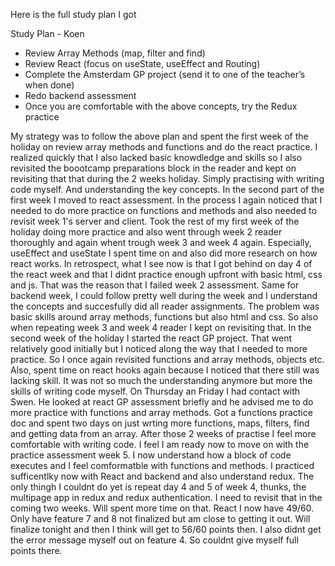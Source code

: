Here is the full study plan I got

Study Plan - Koen

- Review Array Methods (map, filter and find)
- Review React (focus on useState, useEffect and Routing)
- Complete the Amsterdam GP project (send it to one of the teacher’s when done)
- Redo backend assessment
- Once you are comfortable with the above concepts, try the Redux practice

My strategy was to follow the above plan and spent the first week of the holiday on review array methods and functions and do the react practice. I realized quickly that I also lacked basic knowdledge and skills so I also revisited the boootcamp preparations block in the reader and kept on revisiting that that during the 2 weeks holiday. Simply practising with writing code myself. And understanding the key concepts.
In the second part of the first week I moved to react assessment. In the process I again noticed that I needed to do more practice on functions and methods and also needed to revisit week 1's server and client. Took the rest of my first week of the holiday doing more practice and also went through week 2 reader thoroughly and again whent trough week 3 and week 4 again. Especially, useEffect and useState I spent time on and also did more research on how react works.
In retrospect, what I see now is that I got behind on day 4 of the react week and that I didnt practice enough upfront with basic html, css and js. That was the reason that I failed week 2 assessment.
Same for backend week, I could follow pretty well during the week and I understand the concepts and succesfully did all reader assignments. The problem was basic skills around array methods, functions but also html and css. So also when repeating week 3 and week 4 reader I kept on revisiting that.
In the second week of the holiday I started the react GP project. That went relatively good initially but I noticed along the way that I needed to more practice. So I once again revisited functions and array methods, objects etc. Also, spent time on react hooks again because I noticed that there still was lacking skill. It was not so much the understanding anymore but more the skills of writing code myself. On Thursday an Friday I had contact with Swen. He looked at react GP assessment briefly and he advised me to do more practice with functions and array methods. Got a functions practice doc and spent two days on just wrting more functions, maps, filters, find and getting data from an array.
After those 2 weeks of practise I feel more comfortable with writing code. I feel I am ready now to move on with the practice assessment week 5. I now understand how a block of code executes and I feel comformatble with functions and methods. I practiced sufficentlky now with React and backend and also understand redux. The only thingh I couldnt do yet is repeat day 4 and 5 of week 4, thunks, the multipage app in redux and redux authentication. I need to revisit that in the coming two weeks. Will spent more time on that.
React I now have 49/60. Only have feature 7 and 8 not finalized but am close to getting it out. Will finalize tonight and then I think will get to 56/60 points then. I also didnt get the error message myself out on feature 4. So couldnt give myself full points there.
